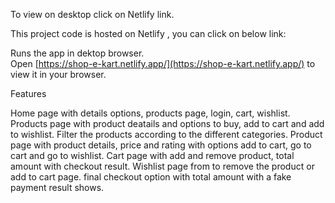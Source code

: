 To view on desktop click on Netlify link.

This project code is hosted on Netlify , you can click on below link:



Runs the app in dektop browser.\
Open [https://shop-e-kart.netlify.app/](https://shop-e-kart.netlify.app/) to view it in your browser.



Features

Home page with details options, products page, login, cart, wishlist.
Products page with product deatails and options to buy, add to cart and add to wishlist.
Filter the products according to the different categories.
Product page with product details, price and rating with options add to cart, go to cart and go to wishlist.
Cart page with add and remove product, total amount with checkout result.
Wishlist page from to remove the product or add to cart page.
final checkout option with total amount with a fake payment result shows.


